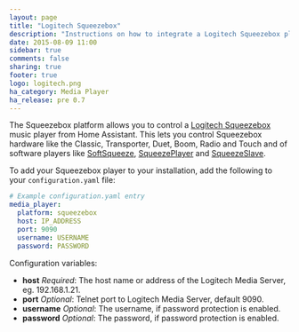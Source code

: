 ```yaml
---
layout: page
title: "Logitech Squeezebox"
description: "Instructions on how to integrate a Logitech Squeezebox player into Home Assistant."
date: 2015-08-09 11:00
sidebar: true
comments: false
sharing: true
footer: true
logo: logitech.png
ha_category: Media Player
ha_release: pre 0.7
---
```



The Squeezebox platform allows you to control a [Logitech Squeezebox](https://en.wikipedia.org/wiki/Squeezebox_%28network_music_player%29) music player from Home Assistant.
This lets you control Squeezebox hardware like the Classic, Transporter, Duet, Boom, Radio and Touch and of software players like [SoftSqueeze](http://softsqueeze.sourceforge.net/), [SqueezePlayer](https://play.google.com/store/apps/details?id=de.bluegaspode.squeezeplayer) and [SqueezeSlave](http://forums.slimdevices.com/showthread.php?93607-ANNOUNCE-Squeezeslave-1-2-released).

To add your Squeezebox player to your installation, add the following to your `configuration.yaml` file:

```yaml
# Example configuration.yaml entry
media_player:
  platform: squeezebox
  host: IP_ADDRESS
  port: 9090
  username: USERNAME
  password: PASSWORD
```

Configuration variables:

- **host** *Required*: The host name or address of the Logitech Media Server, eg. 192.168.1.21.
- **port** *Optional*: Telnet port to Logitech Media Server, default 9090.
- **username** *Optional*: The username, if password protection is enabled.
- **password** *Optional*: The password, if password protection is enabled.
